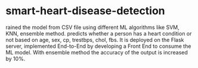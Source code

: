 # smart-heart-disease-detection
rained the model from CSV file using different ML algorithms like SVM, KNN, ensemble method. predicts whether a person has a heart condition or not based on age, sex, cp, trestbps, chol, fbs. It is deployed on the Flask server, implemented End-to-End by developing a Front End to consume the ML model.  With ensemble method the accuracy of the output is increased by 10%.
